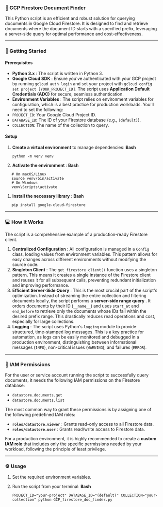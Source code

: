 ### 📂 GCP Firestore Document Finder

This Python script is an efficient and robust solution for querying documents in Google Cloud Firestore. It is designed to find and retrieve documents where the document ID starts with a specified prefix, leveraging a server-side query for optimal performance and cost-effectiveness.

---

### 🚀 Getting Started

#### **Prerequisites**

- **Python 3.x** : The script is written in Python 3.
- **Google Cloud SDK** : Ensure you've authenticated with your GCP project by running `gcloud auth login` and set your project with `gcloud config set project [YOUR_PROJECT_ID]`. The script uses **Application Default Credentials (ADC)** for secure, seamless authentication.
- **Environment Variables** : The script relies on environment variables for configuration, which is a best practice for production workloads. You'll need to set the following:
- `PROJECT_ID`: Your Google Cloud Project ID.
- `DATABASE_ID`: The ID of your Firestore database (e.g., `(default)`).
- `COLLECTION`: The name of the collection to query.

#### **Setup**

1. **Create a virtual environment** to manage dependencies:
   **Bash**

   ```
   python -m venv venv
   ```

2. **Activate the environment** :
   **Bash**

```
   # On macOS/Linux
   source venv/bin/activate
   # On Windows
   venv\Scripts\activate
```

1. **Install the necessary library** :
   **Bash**

```
   pip install google-cloud-firestore
```

---

### 💻 How It Works

The script is a comprehensive example of a production-ready Firestore client.

1. **Centralized Configuration** : All configuration is managed in a `Config` class, loading values from environment variables. This pattern allows for easy changes across different environments without modifying the source code.
2. **Singleton Client** : The `get_firestore_client()` function uses a singleton pattern. This means it creates a single instance of the Firestore client and reuses it for all subsequent calls, preventing redundant initialization and improving performance.
3. **Efficient Server-Side Query** : This is the most crucial part of the script's optimization. Instead of streaming the entire collection and filtering documents locally, the script performs a **server-side range query** . It orders documents by their ID (`__name__`) and uses `start_at` and `end_before` to retrieve only the documents whose IDs fall within the desired prefix range. This drastically reduces read operations and cost, especially for large collections.
4. **Logging** : The script uses Python's `logging` module to provide structured, time-stamped log messages. This is a key practice for automation, as logs can be easily monitored and debugged in a production environment, distinguishing between informational messages (`INFO`), non-critical issues (`WARNING`), and failures (`ERROR`).

---

### 🔑 IAM Permissions

For the user or service account running the script to successfully query documents, it needs the following IAM permissions on the Firestore database:

- `datastore.documents.get`
- `datastore.documents.list`

The most common way to grant these permissions is by assigning one of the following predefined IAM roles:

- **`roles/datastore.viewer`** : Grants read-only access to all Firestore data.
- **`roles/datastore.user`** : Grants read/write access to Firestore data.

For a production environment, it is highly recommended to create a **custom IAM role** that includes only the specific permissions needed by your workload, following the principle of least privilege.

---

### ⚙️ Usage

1. Set the required environment variables.
2. Run the script from your terminal:
   **Bash**

   ```
   PROJECT_ID="your-project" DATABASE_ID="(default)" COLLECTION="your-collection" python GCP_firestore_doc_finder.py
   ```
